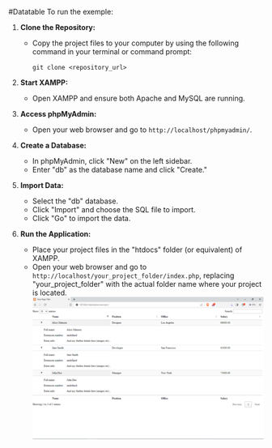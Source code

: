 #Datatable
To run the exemple:

1. **Clone the Repository:**
   - Copy the project files to your computer by using the following command in your terminal or command prompt:
     ```
     git clone <repository_url>
     ```

2. **Start XAMPP:**
   - Open XAMPP and ensure both Apache and MySQL are running.

3. **Access phpMyAdmin:**
   - Open your web browser and go to `http://localhost/phpmyadmin/`.

4. **Create a Database:**
   - In phpMyAdmin, click "New" on the left sidebar.
   - Enter "db" as the database name and click "Create."

5. **Import Data:**
   - Select the "db" database.
   - Click "Import" and choose the SQL file to import.
   - Click "Go" to import the data.

6. **Run the Application:**
   - Place your project files in the "htdocs" folder (or equivalent) of XAMPP.
   - Open your web browser and go to `http://localhost/your_project_folder/index.php`, replacing "your_project_folder" with the actual folder name where your project is located.
![image](https://github.com/OussamaNahnah/DatatableExemple/blob/main/screenshot.png)
